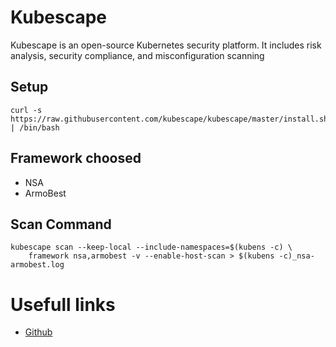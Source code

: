 # Kubescape
Kubescape is an open-source Kubernetes security platform. It includes risk analysis, security compliance, and misconfiguration scanning

## Setup
```
curl -s https://raw.githubusercontent.com/kubescape/kubescape/master/install.sh | /bin/bash
```

## Framework choosed
- NSA
- ArmoBest

## Scan Command
```
kubescape scan --keep-local --include-namespaces=$(kubens -c) \
    framework nsa,armobest -v --enable-host-scan > $(kubens -c)_nsa-armobest.log
```
# Usefull links
- [Github](https://github.com/kubescape/kubescape)